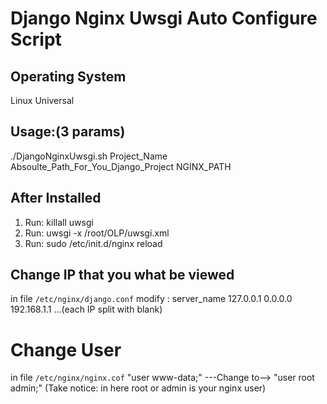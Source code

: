 # Django Nginx Uwsgi Auto Configure Script

## Operating System
Linux Universal

## Usage:(3 params)
./DjangoNginxUwsgi.sh Project_Name Absoulte_Path_For_You_Django_Project NGINX_PATH

## After Installed
1. Run: killall uwsgi
2. Run: uwsgi -x /root/OLP/uwsgi.xml
3. Run: sudo /etc/init.d/nginx reload

## Change IP that you what be viewed
in file `/etc/nginx/django.conf`
modify : server_name 127.0.0.1 0.0.0.0 192.168.1.1 ...(each IP split with blank)

# Change User
in file `/etc/nginx/nginx.cof`
"user www-data;"  ---Change to--> "user root admin;"
(Take notice: in here root or admin is your nginx user)

